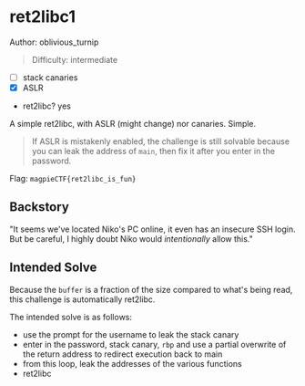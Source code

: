 # ret2libc1

Author: oblivious_turnip

>Difficulty: intermediate

- [ ] stack canaries
- [x] ASLR
- ret2libc? yes

A simple ret2libc, with ASLR (might change) nor canaries. Simple.

>If ASLR is mistakenly enabled, the challenge is still solvable because you can
>leak the address of `main`, then fix it after you enter in the password.

Flag: `magpieCTF{ret2libc_is_fun}`

## Backstory

"It seems we've located Niko's PC online, it even has an insecure SSH login.
But be careful, I highly doubt Niko would *intentionally* allow this."

## Intended Solve

Because the `buffer` is a fraction of the size compared to what's being read, this challenge is automatically ret2libc.

The intended solve is as follows:

- use the prompt for the username to leak the stack canary
- enter in the password, stack canary, `rbp` and use a partial overwrite of the return address to redirect execution back to main
- from this loop, leak the addresses of the various functions
- ret2libc
